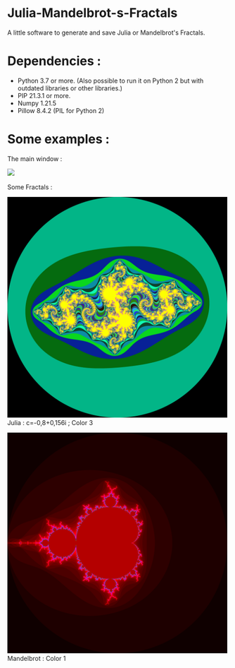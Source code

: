# Julia-Mandelbrot-s-Fractals
A little software to generate and save Julia or Mandelbrot's Fractals.
# Dependencies :

<p>
<ul>
  <li>Python 3.7 or more. (Also possible to run it on Python 2 but with outdated libraries or other libraries.)</li>
  <li>PIP 21.3.1 or more.</li>
  <li>Numpy 1.21.5</li>
  <li>Pillow 8.4.2 (PIL for Python 2)</li>
</ul></p>

# Some examples :
<p>The main window :</p>
<img src="https://raw.githubusercontent.com/ollprogram/Julia-Mandelbrot-s-Fractals/main/2021-12-26%2015_51_41-Editing%20Julia-Mandelbrot-s-Fractals_README.md%20at%20main%20%C2%B7%20ollprogram_Julia-Mandelb.png"></img>
<p>Some Fractals :</p>
<p><img src="https://raw.githubusercontent.com/ollprogram/Julia-Mandelbrot-s-Fractals/main/julia_fractal.png" width="500" height="500">Julia : c=-0,8+0,156i ; Color 3</img></p>
<p><img src="https://raw.githubusercontent.com/ollprogram/Julia-Mandelbrot-s-Fractals/main/mandelbrot_fractal.png" width="500" height="500">Mandelbrot : Color 1</img></p>
